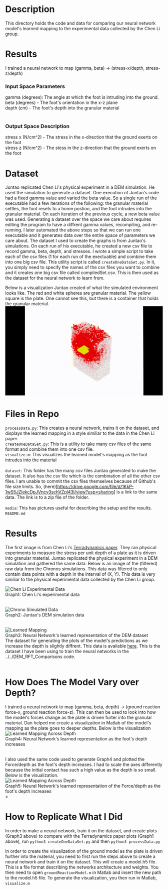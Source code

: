 # Description 
This directory holds the code and data for comparing our neural network model's learned mapping to the experimental data collected by the Chen Li group. 
<br />

# Results
I trained a neural network to map (gamma, beta) -> (stress-x/depth, stress-z/depth)

### Input Space Parameters 
gamma (degrees): The angle at which the foot is intruding into the ground. <br />
beta (degrees) - The foot's orientation in the x-z plane <br />
depth (cm) - The foot's depth into the granular material <br />
<br />
### Output Space Description
stress x (N/cm^2) - The stress in the x-direction that the ground exerts on the foot <br />
stress z (N/cm^2) - The stess in the z-direction that the ground exerts on the foot <br />

# Dataset 
Juntao replicated Chen Li's physical experiment in a DEM simulation. He used the simulation to generate a dataset. One execution of Juntao's code had a fixed gamma value and varied the beta value. So a single run of the executable had a few iterations of the following: the granular material settles, the foot resets to a home postion, and the foot intrudes into the granular material. On each iteration of the previous cycle, a new beta value was used. Generating a dataset over the space we care about requires editing the program to have a diffrent gamma values, recompiling, and re-running. I later automated the above steps so that we can run one executable and it generates data over the entire space of parameters we care about. The dataset I used to create the graphs is from Juntao's simulations. On each run of his executable, he created a new csv file to record gamma, beta, depth, and stresses. I wrote a simple script to take each of the csv files (1 for each run of the exectuable) and combine them into one big csv file. This utility script is called ```createOneDataSet.py```. In it, you simply need to specify the names of the csv files you want to combine and it creates one big csv file called compiledSet.csv. This is then used as the dataset for the neural network to learn from. <br />

Below is a visualization Juntao created of what the simulated environment looks like. The red and white spheres are granular material. The yellow square is the plate. One cannot see this, but there is a container that holds the granular material. <br />
![Simulation Visualization](media/intrusion1.jpg)

# Files in Repo
```processData.py```: This creates a neural network, trains it on the dataset, and displays the learned mapping in a style similiar to the data in the Chen Li paper. <br />
```createOneDataSet.py```: This is a utility to take many csv files of the same format and combine them into one csv file. <br />
```visualize.m```: This visualizes the learned model's mapping as the foot intrudes into the material <br />  
```dataset```: This folder has the many csv files Juntao generated to make the dataset. It also has the csv file which is the combination of all the other csv files. I am unable to commit the csv files themselves because of Github's file size limits. So, (here)[https://drive.google.com/file/d/1KkP-1wS5JZlekcDpJVncy3schVZpl43l/view?usp=sharing] is a link to the same data. The link is to a zip file of the folder.
<br />  
```media```: This has pictures useful for describing the setup and the results. <br /> 
```README.md```  

# Results 
The first image is from Chen Li's [Terradynamics paper](https://arxiv.org/abs/1303.7065). They ran physical experiments to measure the stress per unit depth of a plate as it is driven into granular material. Juntao replicated the physical experiment in a DEM simulation and gathered the same data. Below is an image of the (filtered) raw data from the Chronos simulations. This data was filtered to only contain data points with a depth in the interval of (X, Y). This data is very similiar to the physical experimental data collected by the Chen Li group.    

![Chen Li Experimental Data](media/stress_data_original.png "Chen Li Experimental Data") <br />
Graph1: Chen Li's experimental data <br /> <br />

![Chrono Simulated Data](media/DEM_raw_data.png "Chrono Simulation Data") <br />
Graph2: Juntao's DEM simulation data <br /> <br />

![Learned Mapping](media/learnedMapping.png "Learned Mapping") <br />
Graph3: Neural Network's learned representation of the DEM dataset <br />
The dataset for generating the plots of the model's predictions as we increase the depth is slightly diffrent. This data is available [here](../../DEM_RFT_Comparisons/dataset/neural_net_data). This is the dataset I have been using to train the neural networks in the ../../DEM_RFT_Comparisons code.
<br /> <br />

# How Does The Model Vary over Depth?
I trained a neural network to map (gamma, beta, depth) -> (ground reaction force-x, ground reaction force-z). This can then be used to look into how the model's forces change as the plate is driven furter into the granular material. Dan helped me create a visualization in Matlab of the model's mapping as the plate goes to deeper depths. Below is the visualization <br/> 
![Learned Mapping Across Depth](media/Force_over_depth.gif "Learned Mapping Across Depth") <br />
Graph4: Neural Network's learned representation as the foot's depth increases <br /> <br /> 

I also used the same code used to generate Graph4 and plotted the Force/depth as the foot's depth increases. I had to scale the axes differently because the initial contact has such a high value as the depth is so small. Below is the visualization. <br />
![Learned Mapping Across Depth](media/force_per_depth.gif "Learned Mapping Across Depth") <br />
Graph5: Neural Network's learned representation of the Force/depth as the foot's depth increases <br /> > <br /> 


# How to Replicate What I Did
In order to make a neural network, train it on the dataset, and create plots (Graph3 above) to compare with the Terradynamics paper plots (Graph1 above), run ```python3 createOneDataSet.py``` and then ```python3 processData.py``` <br />

In order to create the visualization of the ground model as the plate is driven further into the material, you need to first run the steps above to create a neural network and train it on the dataset. This will create a model.h5 file. This is a file format describing the networks architecture and weights. You then need to open ```groundReactionModel.m``` in Matlab and insert the new path to the model.h5 file. To generate the visualization, you then run in Matlab, ```visualize.m```     


